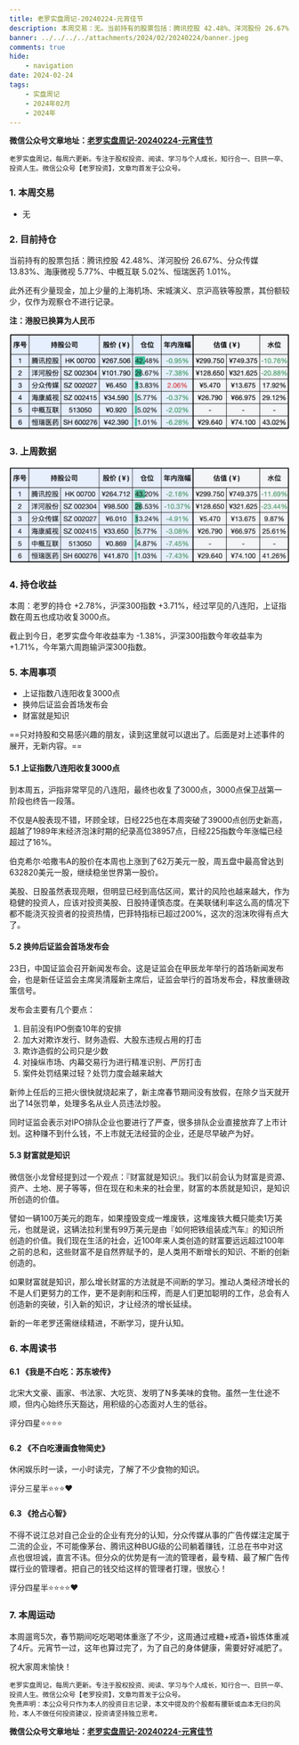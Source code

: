 ```yaml
---
title: 老罗实盘周记-20240224-元宵佳节
description: 本周交易：无。当前持有的股票包括：腾讯控股 42.48%、洋河股份 26.67%、分众传媒 13.83%、海康微视 5.77%、中概互联 5.02%、恒瑞医药 1.01%。此外还有少量现金，加上少量的上海机场、宋城演义、京沪高铁等股票，其份额较少，仅作为观察仓不进行记录。本周：老罗的持仓 +2.78%，沪深300指数 +3.71%，经过罕见的八连阳，上证指数在周五也成功收复3000点。截止到今日，老罗实盘今年收益率为 -1.38%，沪深300指数今年收益率为 +1.71%，今年第六周跑输沪深300指数。
banner: ../../../../attachments/2024/02/20240224/banner.jpeg
comments: true
hide:
    - navigation
date: 2024-02-24
tags:
    - 实盘周记
    - 2024年02月
    - 2024年
---
```


__微信公众号文章地址：[老罗实盘周记-20240224-元宵佳节](https://mp.weixin.qq.com/s/T6nzxnZ2n8JfFVLPobQdIQ)__

```
老罗实盘周记，每周六更新。专注于股权投资、阅读、学习与个人成长，知行合一、日拱一卒、投资人生。微信公众号【老罗投资】，文章均首发于公众号。
```

### 1. 本周交易

+ 无

### 2. 目前持仓

当前持有的股票包括：腾讯控股 42.48%、洋河股份 26.67%、分众传媒 13.83%、海康微视 5.77%、中概互联 5.02%、恒瑞医药 1.01%。

此外还有少量现金，加上少量的上海机场、宋城演义、京沪高铁等股票，其份额较少，仅作为观察仓不进行记录。

**注：港股已换算为人民币**

![目前持仓](../../../attachments/2024/02/20240224/1.jpg)

### 3. 上周数据

![上周数据](../../../attachments/2024/02/20240224/2.jpg)

### 4. 持仓收益

本周：老罗的持仓 <span class="red">+2.78%</span>，沪深300指数 <span class="red">+3.71%</span>，经过罕见的八连阳，上证指数在周五也成功收复3000点。

截止到今日，老罗实盘今年收益率为 <span class="green">-1.38%</span>，沪深300指数今年收益率为 <span class="red">+1.71%</span>，今年第六周跑输沪深300指数。

### 5. 本周事项

+ 上证指数八连阳收复3000点
+ 换帅后证监会首场发布会
+ 财富就是知识

==只对持股和交易感兴趣的朋友，读到这里就可以退出了。后面是对上述事件的展开，无新内容。==

#### 5.1 上证指数八连阳收复3000点

到本周五，沪指非常罕见的八连阳，最终也收复了3000点，3000点保卫战第一阶段也终告一段落。

不仅是A股表现不错，环顾全球，日经225也在本周突破了39000点创历史新高，超越了1989年末经济泡沫时期的纪录高位38957点，日经225指数今年涨幅已经超过了16%。

伯克希尔·哈撒韦A的股价在本周也上涨到了62万美元一股，周五盘中最高曾达到632820美元一股，继续稳坐世界第一股价。

美股、日股虽然表现亮眼，但明显已经到高估区间，累计的风险也越来越大，作为稳健的投资人，应该对投资美股、日股持谨慎态度。在美联储利率这么高的情况下都不能浇灭投资者的投资热情，巴菲特指标已超过200%，这次的泡沫吹得有点大了。

#### 5.2 换帅后证监会首场发布会

23日，中国证监会召开新闻发布会。这是证监会在甲辰龙年举行的首场新闻发布会，也是新任证监会主席吴清履新主席后，证监会举行的首场发布会，释放重磅政策信号。

发布会主要有几个要点：

1. 目前没有IPO倒查10年的安排
2. 加大对欺诈发行、财务造假、大股东违规占用的打击
3. 欺诈造假的公司只是少数
4. 对操纵市场、内幕交易行为进行精准识别、严厉打击
5. 案件处罚结果过轻？处罚力度会越来越大

新帅上任后的三把火很快就烧起来了，新主席春节期间没有放假，在除夕当天就开出了14张罚单，处理多名从业人员违法炒股。

同时证监会表示对IPO排队企业也要进行了严查，很多排队企业直接放弃了上市计划。这种赚不到什么钱，不上市就无法经营的企业，还是尽早破产为好。

#### 5.3 财富就是知识

微信张小龙曾经提到过一个观点：『财富就是知识』。我们以前会认为财富是资源、资产、土地、房子等等，但在现在和未来的社会里，财富的本质就是知识，是知识所创造的价值。

譬如一辆100万美元的跑车，如果撞毁变成一堆废铁，这堆废铁大概只能卖1万美元，也就是说，这辆法拉利里有99万美元是由『如何把铁组装成汽车』的知识所创造的价值。我们现在生活的社会，近100年来人类创造的财富要远远超过100年之前的总和，这些财富不是自然界赋予的，是人类用不断增长的知识、不断的创新创造的。

如果财富就是知识，那么增长财富的方法就是不间断的学习。推动人类经济增长的不是人们更努力的工作，更不是剥削和压榨，而是人们更加聪明的工作，总会有人创造新的突破，引入新的知识，才让经济的增长延续。

新的一年老罗还需继续精进，不断学习，提升认知。

### 6. 本周读书

#### 6.1 《我是不白吃：苏东坡传》

北宋大文豪、画家、书法家、大吃货、发明了N多美味的食物。虽然一生仕途不顺，但内心始终乐天豁达，用积级的心态面对人生的低谷。

评分四星⭐️⭐️⭐️⭐️

#### 6.2 《不白吃漫画食物简史》

休闲娱乐时一读，一小时读完，了解了不少食物的知识。

评分三星半⭐️⭐️⭐️❤️

#### 6.3 《抢占心智》

不得不说江总对自己企业的企业有充分的认知，分众传媒从事的广告传媒注定属于二流的企业，不可能像茅台、腾讯这种BUG级的公司躺着赚钱，江总在书中对这点也很坦诚，直言不讳。但分众的优势是有一流的管理者，最专精、最了解广告传媒行业的管理者。把自己的钱交给这样的管理者打理，很放心！

评分四星半⭐️⭐️⭐️⭐️❤️

### 7. 本周运动

本周遛弯5次，春节期间吃吃喝喝体重涨了不少，这周通过戒糖+戒酒+锻炼体重减了4斤。元宵节一过，这年也算过完了，为了自己的身体健康，需要好好减肥了。

祝大家周末愉快！

```
老罗实盘周记，每周六更新。专注于股权投资、阅读、学习与个人成长，知行合一、日拱一卒、投资人生。微信公众号【老罗投资】，文章均首发于公众号。
免责声明：本公众号只作为本人的投资日志记录，本文中提及的个股都有腰斩或血本无归的风险，本人不做任何投资建议，投资请坚持独立思考。
```

__微信公众号文章地址：[老罗实盘周记-20240224-元宵佳节](https://mp.weixin.qq.com/s/T6nzxnZ2n8JfFVLPobQdIQ)__